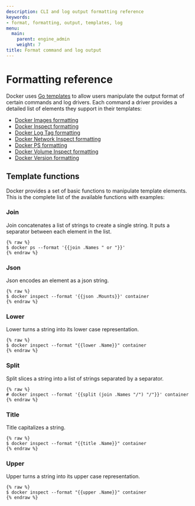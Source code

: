 ```yaml
---
description: CLI and log output formatting reference
keywords:
- format, formatting, output, templates, log
menu:
  main:
    parent: engine_admin
    weight: 7
title: Format command and log output
---
```


# Formatting reference

Docker uses [Go templates](https://golang.org/pkg/text/template/) to allow users manipulate the output format
of certain commands and log drivers. Each command a driver provides a detailed
list of elements they support in their templates:

- [Docker Images formatting](../reference/commandline/images.md#formatting)
- [Docker Inspect formatting](../reference/commandline/inspect.md#examples)
- [Docker Log Tag formatting](logging/log_tags.md)
- [Docker Network Inspect formatting](../reference/commandline/network_inspect.md)
- [Docker PS formatting](../reference/commandline/ps.md#formatting)
- [Docker Volume Inspect formatting](../reference/commandline/volume_inspect.md)
- [Docker Version formatting](../reference/commandline/version.md#examples)

## Template functions

Docker provides a set of basic functions to manipulate template elements.
This is the complete list of the available functions with examples:

### Join

Join concatenates a list of strings to create a single string.
It puts a separator between each element in the list.

	{% raw %}
	$ docker ps --format '{{join .Names " or "}}'
	{% endraw %}

### Json

Json encodes an element as a json string.

	{% raw %}
	$ docker inspect --format '{{json .Mounts}}' container
	{% endraw %}

### Lower

Lower turns a string into its lower case representation.

	{% raw %}
	$ docker inspect --format "{{lower .Name}}" container
	{% endraw %}

### Split

Split slices a string into a list of strings separated by a separator.

	{% raw %}
	# docker inspect --format '{{split (join .Names "/") "/"}}' container
	{% endraw %}

### Title

Title capitalizes a string.

	{% raw %}
	$ docker inspect --format "{{title .Name}}" container
	{% endraw %}

### Upper

Upper turns a string into its upper case representation.

	{% raw %}
	$ docker inspect --format "{{upper .Name}}" container
	{% endraw %}
